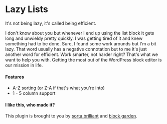 # Lazy Lists

It's not being lazy, it's called being efficient. 

I don't know about you but whenever I end up using the list block it gets long and unwieldy pretty quickly. I was getting tired of it and knew something had to be done. Sure, I found some work arounds but I'm a bit lazy. That word usually has a negative connotation but to me it's just another word for efficient. Work smarter, not harder right? That's what we want to help you with. Getting the most out of the WordPress block editor is our mission in life. 

#### Features
* A-Z sorting (or Z-A if that's what you're into)
* 1 - 5 column support

#### I like this, who made it?
This plugin is brought to you by [sorta brilliant](https://sortabrilliant.com/) and [block garden](https://block.garden).
